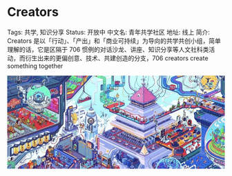 # Creators

Tags: 共学, 知识分享
Status: 开放中
中文名: 青年共学社区
地址: 线上
简介: Creators 是以「行动」、「产出」和「商业可持续」为导向的共学共创小组，简单理解的话，它是区隔于 706 惯例的对话沙龙、讲座、知识分享等人文社科类活动，而衍生出来的更偏创意、技术、共建创造的分支，706 creators create something together

![640.jpeg](Creators%20a013f292e44245349b3321769ee80140/640.jpeg)